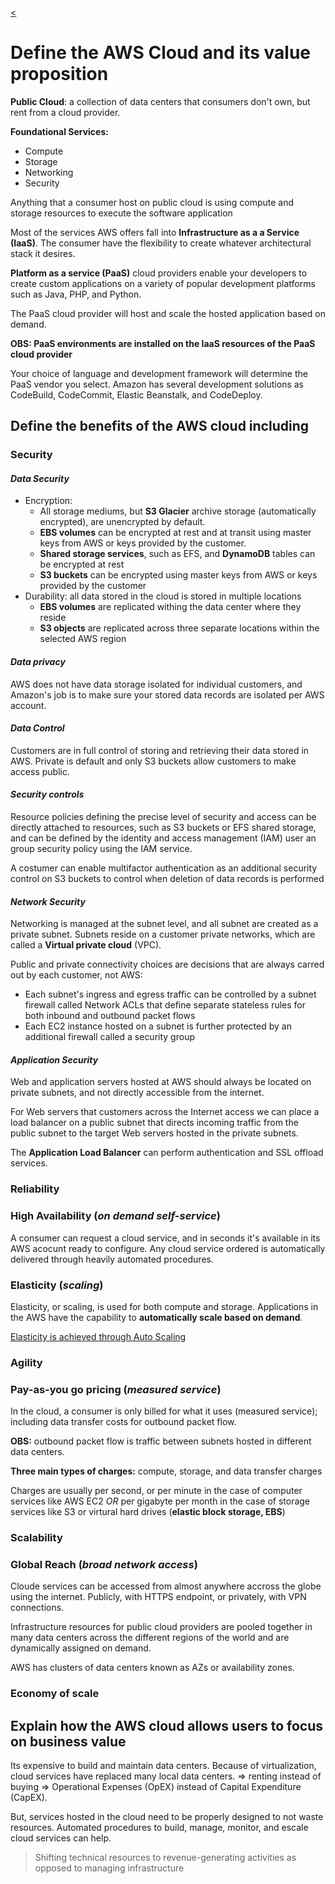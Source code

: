 [<](../README.md)

# Define the AWS Cloud and its value proposition

**Public Cloud**: a collection of data centers that consumers don't own, but rent from a cloud provider.

**Foundational Services:**
- Compute
- Storage
- Networking
- Security

Anything that a consumer host on public cloud is using compute and storage resources to execute the software application

Most of the services AWS offers fall into **Infrastructure as a a Service (IaaS)**. The consumer have the flexibility to create whatever architectural stack it desires.

**Platform as a service (PaaS)** cloud providers enable your developers to create custom applications on a variety of popular development platforms such as Java, PHP, and Python.

The PaaS cloud provider will host and scale the hosted application based on demand. 

**OBS: PaaS environments are installed on the IaaS resources of the PaaS cloud provider**

Your choice of language and development framework will determine the PaaS vendor you select. Amazon has several development solutions as CodeBuild, CodeCommit, Elastic Beanstalk, and CodeDeploy.

## Define the benefits of the AWS cloud including

### **Security**

#### *Data Security*

- Encryption:
    - All storage mediums, but **S3 Glacier** archive storage (automatically encrypted), are unencrypted by default. 
    - **EBS volumes** can be encrypted at rest and at transit using master keys from AWS or keys provided by the customer.
    - **Shared storage services**, such as EFS, and **DynamoDB** tables can be encrypted at rest 
    - **S3 buckets** can be encrypted using master keys from AWS or keys provided by the customer
- Durability: all data stored in the cloud is stored in multiple locations
    - **EBS volumes** are replicated withing the data center where they reside
    - **S3 objects** are replicated across three separate locations within the selected AWS region

#### *Data privacy*
AWS does not have data storage isolated for individual customers, and Amazon's job is to make sure your stored data records are isolated per AWS account.

#### *Data Control*
Customers are in full control of storing and retrieving their data stored in AWS. Private is default and only S3 buckets allow customers to make access public.

#### *Security controls*

Resource policies defining the precise level of security and access can be directly attached to resources, such as S3 buckets or EFS shared storage, and can be defined by the identity and access management (IAM) user an group security policy using the IAM service.

A costumer can enable multifactor authentication as an additional security control on S3 buckets to control when deletion of data records is performed

#### *Network Security*

Networking is managed at the subnet level, and all subnet are created as a private subnet. Subnets reside on a customer private networks, which are called a **Virtual private cloud** (VPC).

Public and private connectivity choices are decisions that are always carred out by each customer, not AWS:  
  - Each subnet's ingress and egress traffic can be controlled by a subnet firewall called Network ACLs that define separate stateless rules for both inbound and outbound packet flows
  - Each EC2 instance hosted on a subnet is further protected by an additional firewall called a security group  

#### *Application Security*

Web and application servers hosted at AWS should always be located on private subnets, and not directly accessible from the internet.

For Web servers that customers across the Internet access we can place a load balancer on a public subnet that directs incoming traffic from the public subnet to the target Web servers hosted in the private subnets.

The **Application Load Balancer** can perform authentication and SSL offload services. 



### **Reliability**  
### **High Availability** (*on demand self-service*)

A consumer can request a cloud service, and in seconds it's available in its AWS acocunt ready to configure. Any cloud service ordered is automatically delivered through heavily automated procedures.


### **Elasticity** (*scaling*)

Elasticity, or scaling, is used for both compute and storage. 
Applications in the AWS have the capability to **automatically scale based on demand**.

[Elasticity is achieved through Auto Scaling](../03_technology/03.03_identify-core-aws-services.md)


### **Agility**
### **Pay-as-you go pricing** (*measured service*)

In the cloud, a consumer is only billed for what it uses (measured service); including data transfer costs for outbound packet flow.

**OBS:** outbound packet flow is traffic between subnets hosted in different data centers.

**Three main types of charges:** compute, storage, and data transfer charges

Charges are usually per second, or per minute in the case of computer services like AWS EC2 *OR* per gigabyte per month in the case of storage services like S3 or virtural hard drives (**elastic block storage, EBS**)


### **Scalability**
### **Global Reach** (*broad network access*)

Cloude services can be accessed from almost anywhere accross the globe using the internet. Publicly, with HTTPS endpoint, or privately, with VPN connections.


Infrastructure resources for public cloud providers are pooled together in many data centers across the different regions of the world and are dynamically assigned on demand. 

AWS has clusters of data centers known as AZs or availability zones.


### **Economy of scale**

##  Explain how the AWS cloud allows users to focus on business value

Its expensive to build and maintain data centers. Because of virtualization, cloud services have replaced many local data centers. => renting instead of buying => Operational Expenses (OpEX) instead of Capital Expenditure (CapEX).

But, services hosted in the cloud need to be properly designed to not waste resources. Automated procedures to build, manage, monitor, and escale cloud services can help.

> Shifting technical resources to revenue-generating activities as opposed to managing infrastructure





